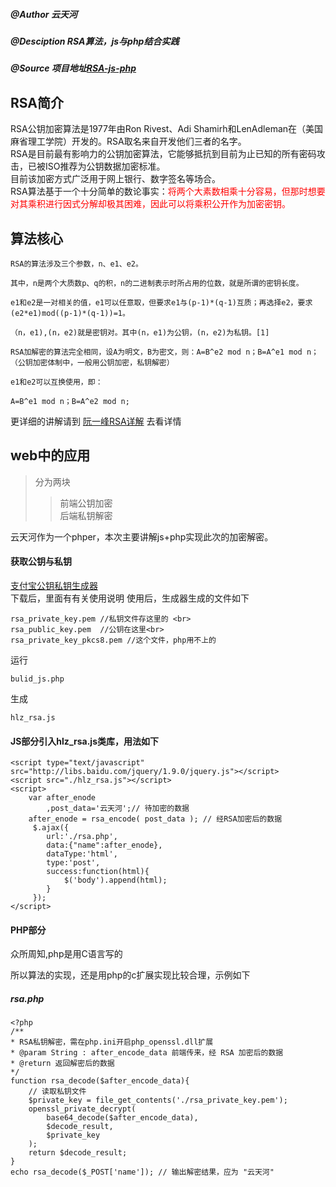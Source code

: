 ##### @Author 云天河
##### @Desciption RSA算法，js与php结合实践
##### @Source 项目地址[RSA-js-php](https://github.com/HaleyLeoZhang/rsa-js-php)

## RSA简介
RSA公钥加密算法是1977年由Ron Rivest、Adi Shamirh和LenAdleman在（美国麻省理工学院）开发的。RSA取名来自开发他们三者的名字。<br>
RSA是目前最有影响力的公钥加密算法，它能够抵抗到目前为止已知的所有密码攻击，已被ISO推荐为公钥数据加密标准。<br>
目前该加密方式广泛用于网上银行、数字签名等场合。<br>
RSA算法基于一个十分简单的数论事实：<font color='red'>将两个大素数相乘十分容易，但那时想要对其乘积进行因式分解却极其困难，因此可以将乘积公开作为加密密钥。</font>

## 算法核心

    RSA的算法涉及三个参数，n、e1、e2。
    
    其中，n是两个大质数p、q的积，n的二进制表示时所占用的位数，就是所谓的密钥长度。
    
    e1和e2是一对相关的值，e1可以任意取，但要求e1与(p-1)*(q-1)互质；再选择e2，要求(e2*e1)mod((p-1)*(q-1))=1。
    
    （n，e1),(n，e2)就是密钥对。其中(n，e1)为公钥，(n，e2)为私钥。[1]  
    
    RSA加解密的算法完全相同，设A为明文，B为密文，则：A=B^e2 mod n；B=A^e1 mod n；（公钥加密体制中，一般用公钥加密，私钥解密）
    
    e1和e2可以互换使用，即：
    
    A=B^e1 mod n；B=A^e2 mod n;

更详细的讲解请到 [阮一峰RSA详解](http://www.ruanyifeng.com/blog/2013/07/rsa_algorithm_part_two.html) 去看详情

## web中的应用

>分为两块
>>前端公钥加密<br>
>>后端私钥解密

云天河作为一个phper，本次主要讲解js+php实现此次的加密解密。

#### 获取公钥与私钥
[支付宝公钥私钥生成器](https://os.alipayobjects.com/download/secret_key_tools_RSA_win.zip?spm=a219a.7629140.0.0.qFVp7d&file=secret_key_tools_RSA_win.zip)
<br>
下载后，里面有有关使用说明
使用后，生成器生成的文件如下

    rsa_private_key.pem //私钥文件存这里的 <br>
    rsa_public_key.pem  //公钥在这里<br>
    rsa_private_key_pkcs8.pem //这个文件，php用不上的

运行 

    bulid_js.php

生成

    hlz_rsa.js 

#### JS部分引入hlz_rsa.js类库，用法如下

    <script type="text/javascript" src="http://libs.baidu.com/jquery/1.9.0/jquery.js"></script>
    <script src="./hlz_rsa.js"></script>
    <script>
        var after_enode
            ,post_data='云天河';// 待加密的数据
        after_enode = rsa_encode( post_data ); // 经RSA加密后的数据
         $.ajax({
            url:'./rsa.php',
            data:{"name":after_enode},
            dataType:'html',
            type:'post',
            success:function(html){
                $('body').append(html);
            }
         });
    </script>
    
#### PHP部分

众所周知,php是用C语言写的

所以算法的实现，还是用php的c扩展实现比较合理，示例如下

##### rsa.php

    <?php
    /**
    * RSA私钥解密，需在php.ini开启php_openssl.dll扩展
    * @param String : after_encode_data 前端传来，经 RSA 加密后的数据
    * @return 返回解密后的数据
    */
    function rsa_decode($after_encode_data){
        // 读取私钥文件
        $private_key = file_get_contents('./rsa_private_key.pem');
        openssl_private_decrypt(
            base64_decode($after_encode_data),
            $decode_result,
            $private_key
        ); 
        return $decode_result;
    }
    echo rsa_decode($_POST['name']); // 输出解密结果，应为 "云天河"
